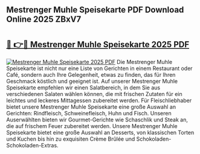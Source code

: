 ## Mestrenger Muhle Speisekarte PDF Download Online 2025 ZBxV7

# <h2><a href="http://gc8ugc.nevu.top/?p=Mestrenger+Muhle+Speisekarte">🔗 👉🔴 Mestrenger Muhle Speisekarte 2025 PDF</a></h2>

[![Mestrenger Muhle Speisekarte 2025 PDF](https://i.imgur.com/dBaPXMq.png)](http://gc8ugc.nevu.top/?p=Mestrenger+Muhle+Speisekarte)
Die Mestrenger Muhle Speisekarte ist nicht nur eine Liste von Gerichten in einem Restaurant oder Café, sondern auch Ihre Gelegenheit, etwas zu finden, das für Ihren Geschmack köstlich und geeignet ist. Auf unserer Mestrenger Muhle Speisekarte empfehlen wir einen Salatbereich, in dem Sie aus verschiedenen Salaten wählen können, die mit frischen Zutaten für ein leichtes und leckeres Mittagessen zubereitet werden. Für Fleischliebhaber bietet unsere Mestrenger Muhle Speisekarte eine große Auswahl an Gerichten: Rindfleisch, Schweinefleisch, Huhn und Fisch. Unseren Auserwählten bieten wir Gourmet-Gerichte wie Schaschlik und Steak an, die auf frischem Feuer zubereitet werden. Unsere Mestrenger Muhle Speisekarte bietet eine große Auswahl an Desserts, von klassischen Torten und Kuchen bis hin zu exquisiten Crème Brûlée und Schokoladen-Schokoladen-Extras.
